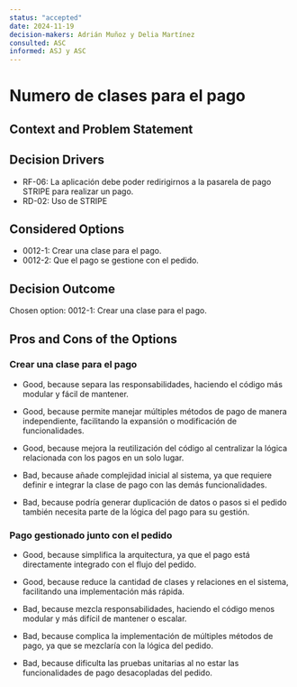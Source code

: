 ```yaml
---
status: "accepted"
date: 2024-11-19
decision-makers: Adrián Muñoz y Delia Martínez
consulted: ASC
informed: ASJ y ASC
---
```


# Numero de clases para el pago 

## Context and Problem Statement



## Decision Drivers

* RF-06: La aplicación debe poder redirigirnos a la pasarela de pago STRIPE para realizar un pago.
* RD-02: Uso de STRIPE 

## Considered Options

* 0012-1: Crear una clase para el pago. 
* 0012-2: Que el pago se gestione con el pedido.
## Decision Outcome

Chosen option: 0012-1: Crear una clase para el pago.  

## Pros and Cons of the Options

### Crear una clase para el pago 
* Good, because separa las responsabilidades, haciendo el código más modular y fácil de mantener.
* Good, because permite manejar múltiples métodos de pago de manera independiente, facilitando la expansión o modificación de funcionalidades.
* Good, because mejora la reutilización del código al centralizar la lógica relacionada con los pagos en un solo lugar.

* Bad, because añade complejidad inicial al sistema, ya que requiere definir e integrar la clase de pago con las demás funcionalidades.
* Bad, because podría generar duplicación de datos o pasos si el pedido también necesita parte de la lógica del pago para su gestión.


### Pago gestionado junto con el pedido
* Good, because simplifica la arquitectura, ya que el pago está directamente integrado con el flujo del pedido.
* Good, because reduce la cantidad de clases y relaciones en el sistema, facilitando una implementación más rápida.

* Bad, because mezcla responsabilidades, haciendo el código menos modular y más difícil de mantener o escalar.
* Bad, because complica la implementación de múltiples métodos de pago, ya que se mezclaría con la lógica del pedido.
* Bad, because dificulta las pruebas unitarias al no estar las funcionalidades de pago desacopladas del pedido.

